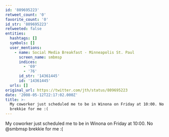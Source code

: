 ```yaml
---
id: '809695223'
retweet_count: '0'
favorite_count: '0'
id_str: '809695223'
retweeted: false
entities:
  hashtags: []
  symbols: []
  user_mentions:
    - name: Social Media Breakfast - Minneapolis St. Paul
      screen_name: smbmsp
      indices:
        - '69'
        - '76'
      id_str: '14361445'
      id: '14361445'
  urls: []
original_url: https://twitter.com/jth/status/809695223
date: '2008-05-12T22:17:02.000Z'
title: >-
  My coworker just scheduled me to be in Winona on Friday at 10:00. No @smbmsp
  brekkie for me :(
---
```


My coworker just scheduled me to be in Winona on Friday at 10:00. No @smbmsp brekkie for me :(